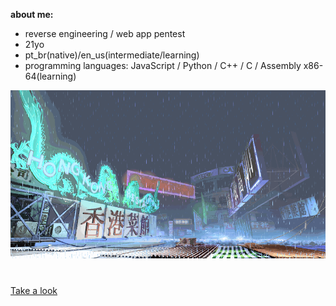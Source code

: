 **about me:**
- reverse engineering / web app pentest
- 21yo
- pt_br(native)/en_us(intermediate/learning)
- programming languages: JavaScript / Python / C++ / C / Assembly x86-64(learning)

![sf3-yang-stage](sf3-3rd-strike-yang-stage-hongkong.gif)
#

[Take a look](https://kajiki0.github.io/portfolio/)


